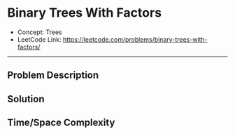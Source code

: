 # Binary Trees With Factors

- Concept: Trees
- LeetCode Link: https://leetcode.com/problems/binary-trees-with-factors/

---

## Problem Description

## Solution

## Time/Space Complexity

